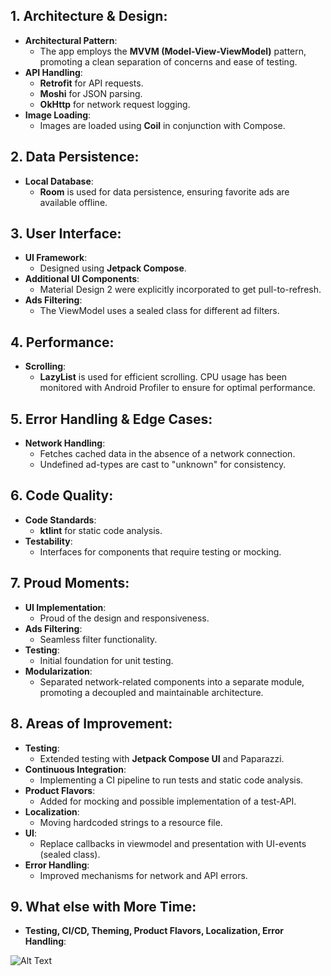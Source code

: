 ## **1. Architecture & Design:**
- **Architectural Pattern**:
  - The app employs the **MVVM (Model-View-ViewModel)** pattern, promoting a clean separation of concerns and ease of testing.
- **API Handling**:
  - **Retrofit** for API requests.
  - **Moshi** for JSON parsing.
  - **OkHttp** for network request logging.
- **Image Loading**:
  - Images are loaded using **Coil** in conjunction with Compose.

## **2. Data Persistence:**
- **Local Database**:
  - **Room** is used for data persistence, ensuring favorite ads are available offline.

## **3. User Interface:**
- **UI Framework**:
  - Designed using **Jetpack Compose**.
- **Additional UI Components**:
  - Material Design 2 were explicitly incorporated to get pull-to-refresh.
- **Ads Filtering**:
  - The ViewModel uses a sealed class for different ad filters.

## **4. Performance:**
- **Scrolling**:
  - **LazyList** is used for efficient scrolling. CPU usage has been monitored with Android Profiler to ensure for optimal performance.

## **5. Error Handling & Edge Cases:**
- **Network Handling**:
  - Fetches cached data in the absence of a network connection.
  - Undefined ad-types are cast to "unknown" for consistency.

## **6. Code Quality:**
- **Code Standards**:
  - **ktlint** for static code analysis.
- **Testability**:
  - Interfaces for components that require testing or mocking.

## **7. Proud Moments:**
- **UI Implementation**:
  - Proud of the design and responsiveness.
- **Ads Filtering**:
  - Seamless filter functionality.
- **Testing**:
  - Initial foundation for unit testing.
- **Modularization**:
  - Separated network-related components into a separate module, promoting a decoupled and maintainable architecture.

## **8. Areas of Improvement:**
- **Testing**:
  - Extended testing with **Jetpack Compose UI** and Paparazzi.
- **Continuous Integration**:
  - Implementing a CI pipeline to run tests and static code analysis.
- **Product Flavors**:
  - Added for mocking and possible implementation of a test-API.
- **Localization**:
  - Moving hardcoded strings to a resource file.
- **UI**:
  - Replace callbacks in viewmodel and presentation with UI-events (sealed class).
- **Error Handling**:
  - Improved mechanisms for network and API errors.

## **9. What else with More Time:**
- **Testing, CI/CD, Theming, Product Flavors, Localization, Error Handling**:

![Alt Text](https://media.giphy.com/media/eshz2ncxHVp6r1aBW4/giphy.gif)
